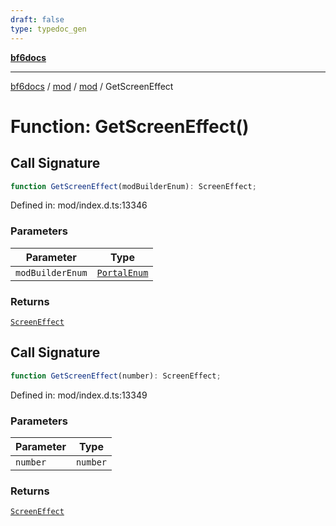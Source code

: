 ```yaml
---
draft: false
type: typedoc_gen
---
```


[**bf6docs**](../../../_index.md)

***

[bf6docs](../../../_index.md) / [mod](../../_index.md) / [mod](../_index.md) / GetScreenEffect

# Function: GetScreenEffect()

## Call Signature

```ts
function GetScreenEffect(modBuilderEnum): ScreenEffect;
```

Defined in: mod/index.d.ts:13346

### Parameters

| Parameter | Type |
| ------ | ------ |
| `modBuilderEnum` | [`PortalEnum`](../PortalEnum/_index.md) |

### Returns

[`ScreenEffect`](../ScreenEffect/_index.md)

## Call Signature

```ts
function GetScreenEffect(number): ScreenEffect;
```

Defined in: mod/index.d.ts:13349

### Parameters

| Parameter | Type |
| ------ | ------ |
| `number` | `number` |

### Returns

[`ScreenEffect`](../ScreenEffect/_index.md)
